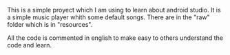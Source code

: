 This is a simple proyect which I am using to learn about android studio. It is a simple music player whith some default songs. There are in
the "raw" folder which is in "resources".

All the code is commented in english to make easy to others understand the code and learn.